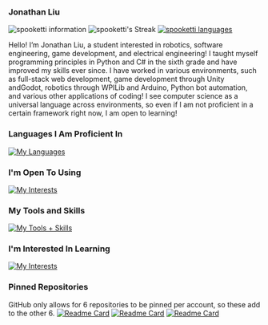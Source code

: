### Jonathan Liu
![spooketti information](https://github-readme-stats.vercel.app/api?username=spooketti&theme=dark&show_icons=true,&hide_border=true,&rank_icon=github)
![spooketti's Streak](https://github-readme-streak-stats.herokuapp.com/?user=spooketti&theme=dark&hide_border=true)
[![spooketti languages](https://github-readme-stats-salesp07.vercel.app/api/top-langs/?username=spooketti&hide=jupyter%20notebook,scss,makefile,dockerfile,nix,shell,ruby&langs_count=8&layout=compact&theme=dark&hide_border=true)](https://github.com/spooketti/github-readme-stats)

Hello! I’m Jonathan Liu, a student interested in robotics, software engineering, game development, and electrical engineering! I taught myself programming principles in Python and C# in the sixth grade and have improved my skills ever since. I have worked in various environments, such as full-stack web development, game development through Unity andGodot, robotics through WPILib and Arduino, Python bot automation, and various other applications of coding! I see computer science as a universal language across environments, so even if I am not proficient in a certain framework right now, I am open to learning!


<!--
**spooketti/spooketti** is a ✨ _special_ ✨ repository because its `README.md` (this file) appears on your GitHub profile.

Here are some ideas to get you started:

- 🔭 I’m currently working on ...
- 🌱 I’m currently learning ...
- 👯 I’m looking to collaborate on ...
- 🤔 I’m looking for help with ...
- 💬 Ask me about ...
- 📫 How to reach me: ...
- 😄 Pronouns: ...
- ⚡ Fun fact: ...
-->
### Languages I Am Proficient In
[![My Languages](https://skillicons.dev/icons?i=html,js,css,python,java,cs,&perline=3)](https://skillicons.dev)
### I'm Open To Using
[![My Interests](https://skillicons.dev/icons?i=cpp,lua,nodejs,&perline=3)](https://skillicons.dev)
### My Tools and Skills
[![My Tools + Skills](https://skillicons.dev/icons?i=arduino,blender,firebase,git,ps,github,vscode,idea,androidstudio,replit,matlab,opencv,sqlite,godot,unity,robloxstudio,bots,flask,selenium,gcp,md&perline=7)](https://skillicons.dev)
### I'm Interested In Learning
[![My Interests](https://skillicons.dev/icons?i=aws,cloudflare,linux,react,go,c,&perline=3)](https://skillicons.dev)

### Pinned Repositories
GitHub only allows for 6 repositories to be pinned per account, so these add to the other 6.
[![Readme Card](https://github-readme-stats.vercel.app/api/pin/?username=spooketti&repo=Phylogenetic-Taxonomy-Comparison&theme=darcula)](https://github.com/spooketti/Phylogenetic-Taxonomy-Comparison)
[![Readme Card](https://github-readme-stats.vercel.app/api/pin/?username=spooketti&repo=OPALS-Spine&theme=darcula)](https://github.com/spooketti/OPALS-Spine)
[![Readme Card](https://github-readme-stats.vercel.app/api/pin/?username=spooketti&repo=RelayServer&theme=darcula)](https://github.com/spooketti/RelayServer)
